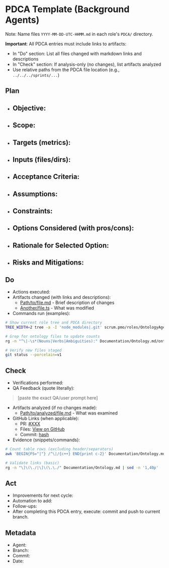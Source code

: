# PDCA Template (Background Agents)

Note: Name files `YYYY-MM-DD-UTC-HHMM.md` in each role's `PDCA/` directory.

**Important**: All PDCA entries must include links to artifacts:
- In "Do" section: List all files changed with markdown links and descriptions
- In "Check" section: If analysis-only (no changes), list artifacts analyzed
- Use relative paths from the PDCA file location (e.g., `../../../sprints/...`)

## Plan
- **Objective:** 
  - 
- **Scope:** 
  - 
- **Targets (metrics):** 
  - 
- **Inputs (files/dirs):** 
  - 
- **Acceptance Criteria:**
  - 
- **Assumptions:**
  - 
- **Constraints:**
  - 
- **Options Considered (with pros/cons):**
  - 
- **Rationale for Selected Option:**
  - 
- **Risks and Mitigations:**
  - 

## Do
- Actions executed:
- Artifacts changed (with links and descriptions):
  - [Path/to/file.md](relative/path/to/file.md) - Brief description of changes
  - [Another/file.ts](relative/path/to/file.ts) - What was modified
- Commands run (examples):
```bash
# Show current role tree and PDCA directory
TREE_WIDTH=2 tree -a -I 'node_modules|.git' scrum.pmo/roles/OntologyAgent | sed -n '1,40p'

# Grep for ontology files to update counts
rg -n "^\|-\s*(Nouns|Verbs|Ambiguities):" Documentation/Ontology.md/ontology.status.md || true

# Verify new files staged
git status --porcelain=v1
```

## Check
- Verifications performed:
- QA Feedback (quote literally):
> [paste the exact QA/user prompt here]
- Artifacts analyzed (if no changes made):
  - [Path/to/analyzed/file.md](relative/path) - What was examined
- GitHub Links (when applicable):
  - PR: [#XXX](https://github.com/Cerulean-Circle-GmbH/Web4Articles/pull/XXX)
  - Files: [View on GitHub](https://github.com/Cerulean-Circle-GmbH/Web4Articles/blob/branch/path)
  - Commit: [hash](https://github.com/Cerulean-Circle-GmbH/Web4Articles/commit/hash)
- Evidence (snippets/commands):
```bash
# Count table rows (excluding header/separators)
awk 'BEGIN{FS="|"} /^\|/{c++} END{print c-2}' Documentation/Ontology.md/nouns.index.md

# Validate links (basic)
rg -n "\]\(\./|\]\(\.\./" Documentation/Ontology.md | sed -n '1,40p'
```

## Act
- Improvements for next cycle:
- Automation to add:
- Follow-ups:
- After completing this PDCA entry, execute: commit and push to current branch.

## Metadata
- Agent:
- Branch:
- Commit:
- Date: